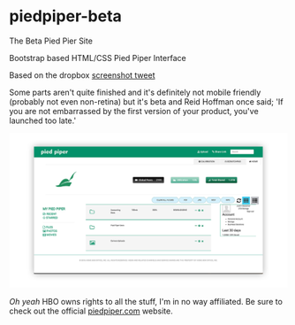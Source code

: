# piedpiper-beta
The Beta Pied Pier Site

Bootstrap based HTML/CSS Pied Piper Interface

Based on the dropbox [screenshot tweet](https://twitter.com/Dropbox/status/739645743862931456)

Some parts aren't quite finished and it's definitely not mobile friendly (probably not even non-retina) but it's beta and
Reid Hoffman once said; 'If you are not embarrassed by the first version of your product, you've launched too late.'

![The beta website screenshot](ss.png "Screenshot")

_Oh yeah_ HBO owns rights to all the stuff, I'm in no way affiliated. Be sure to check out the official [piedpiper.com](http://piedpiper.com) website.